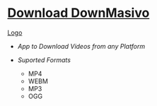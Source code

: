 # [Download DownMasivo](https://github.com/SaraLunaDev/DownMasivo/releases/download/DownMasivo2/DownMasivo.zip)

[Logo](https://imgur.com/VJU4UvN "logo")

- _App to Download Videos from any Platform_

- _Suported Formats_
  - MP4
  - WEBM
  - MP3
  - OGG
